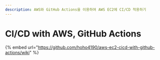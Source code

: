 ```yaml
---
description: AWS와 GitHub Actions을 이용하여 AWS EC2에 CI/CD 적용하기
---
```


# CI/CD with AWS, GitHub Actions

{% embed url="https://github.com/hoho4190/aws-ec2-cicd-with-github-actions/wiki" %}
